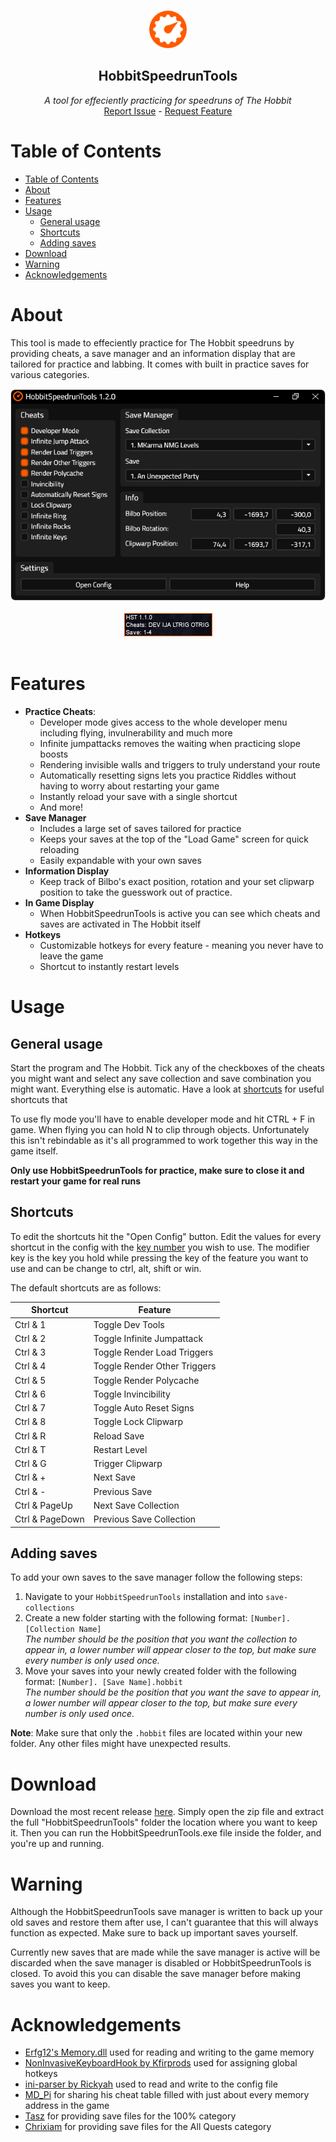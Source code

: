 <br />
<p align="center">
  <img src="HobbitSpeedrunTools/img/icon.png" alt="Logo" width="60" height="60">

  <h2 align="center">HobbitSpeedrunTools</h2>

  <p align="center">
    <i>A tool for effeciently practicing for speedruns of The Hobbit</i>
    <br />
    <a href="../../issues">Report Issue</a>
    -
    <a href="../../issues">Request Feature</a>
  </p>
</p>

# Table of Contents

- [Table of Contents](#table-of-contents)
- [About](#about)
- [Features](#features)
- [Usage](#usage)
  - [General usage](#general-usage)
  - [Shortcuts](#shortcuts)
  - [Adding saves](#adding-saves)
- [Download](#download)
- [Warning](#warning)
- [Acknowledgements](#acknowledgements)

# About

This tool is made to effeciently practice for The Hobbit speedruns by providing cheats, a save manager and an information display that are tailored for practice and labbing. It comes with built in practice saves for various categories.

<div align="center">
  <img src="assets/preview.png" alt="Application screenshot" width="auto" height="auto">
  <br />
  <br />
  <img src="assets/preview_2.png" alt="Application screenshot" width="auto" height="auto">
</div>
<br />

# Features

- **Practice Cheats**:
  - Developer mode gives access to the whole developer menu including flying, invulnerability and much more
  - Infinite jumpattacks removes the waiting when practicing slope boosts
  - Rendering invisible walls and triggers to truly understand your route
  - Automatically resetting signs lets you practice Riddles without having to worry about restarting your game
  - Instantly reload your save with a single shortcut
  - And more!
- **Save Manager**
  - Includes a large set of saves tailored for practice
  - Keeps your saves at the top of the "Load Game" screen for quick reloading
  - Easily expandable with your own saves 
- **Information Display**
  - Keep track of Bilbo's exact position, rotation and your set clipwarp position to take
  the guesswork out of practice.
- **In Game Display**
  - When HobbitSpeedrunTools is active you can see which cheats and saves are activated in The Hobbit itself
- **Hotkeys**
  - Customizable hotkeys for every feature - meaning you never have to leave the game
  - Shortcut to instantly restart levels

# Usage

## General usage

Start the program and The Hobbit. Tick any of the checkboxes of the cheats you might want and select any save collection and save combination you might want. Everything else is automatic. Have a look at [shortcuts](#shortcuts) for useful shortcuts that 

To use fly mode you'll have to enable developer mode and hit CTRL + F in game. When flying you can hold N to clip through objects. Unfortunately this isn't rebindable as it's all programmed to work together this way in the game itself.

**Only use HobbitSpeedrunTools for practice, make sure to close it and restart your game for real runs**

## Shortcuts

To edit the shortcuts hit the "Open Config" button. Edit the values for every shortcut in the config with the [key number](https://docs.microsoft.com/en-us/dotnet/api/system.windows.forms.keys?view=windowsdesktop-6.0) you wish to use. The modifier key is the key you hold while pressing the key of the feature you want to use and can be change to ctrl, alt, shift or win.

The default shortcuts are as follows:

| Shortcut        | Feature                      |
| --------------- | ---------------------------- |
| Ctrl & 1        | Toggle Dev Tools             |
| Ctrl & 2        | Toggle Infinite Jumpattack   |
| Ctrl & 3        | Toggle Render Load Triggers  |
| Ctrl & 4        | Toggle Render Other Triggers |
| Ctrl & 5        | Toggle Render Polycache      |
| Ctrl & 6        | Toggle Invincibility         |
| Ctrl & 7        | Toggle Auto Reset Signs      |
| Ctrl & 8        | Toggle Lock Clipwarp         |
| Ctrl & R        | Reload Save                  |
| Ctrl & T        | Restart Level                |
| Ctrl & G        | Trigger Clipwarp             |
| Ctrl & +        | Next Save                    |
| Ctrl & -        | Previous Save                |
| Ctrl & PageUp   | Next Save Collection         |
| Ctrl & PageDown | Previous Save Collection     |

## Adding saves

To add your own saves to the save manager follow the following steps:

1. Navigate to your `HobbitSpeedrunTools` installation and into `save-collections`
2. Create a new folder starting with the following format: `[Number]. [Collection Name]`  
   _The number should be the position that you want the collection to appear in, a lower number will appear closer to the top, but make sure every number is only used once._
3. Move your saves into your newly created folder with the following format: `[Number]. [Save Name].hobbit`  
   _The number should be the position that you want the save to appear in, a lower number will appear closer to the top, but make sure every number is only used once._

**Note**: Make sure that only the `.hobbit` files are located within your new folder. Any other files might have unexpected results.

# Download

Download the most recent release [here](../../releases). Simply open the zip file and extract the full "HobbitSpeedrunTools" folder the location where you want to keep it. Then you can run the HobbitSpeedrunTools.exe file inside the folder, and you're up and running.

# Warning

Although the HobbitSpeedrunTools save manager is written to back up your old saves and restore them after use, I can't guarantee that this will always function as expected. Make sure to back up important saves yourself.

Currently new saves that are made while the save manager is active will be discarded when the save manager is disabled or HobbitSpeedrunTools is closed. To avoid this you can disable the save manager before making saves you want to keep.

# Acknowledgements

- [Erfg12's Memory.dll](https://github.com/erfg12/memory.dll/) used for reading and writing to the game memory
- [NonInvasiveKeyboardHook by Kfirprods](https://github.com/kfirprods/NonInvasiveKeyboardHook) used for assigning global hotkeys
- [ini-parser by Rickyah](https://github.com/rickyah/ini-parser) used to read and write to the config file
- [MD_Pi](https://www.youtube.com/user/MD0111000001101001) for sharing his cheat table filled with just about every memory address in the game
- [Tasz](https://www.twitch.tv/tasz) for providing save files for the 100% category
- [Chrixiam](https://www.twitch.tv/chrixiam98) for providing save files for the All Quests category
